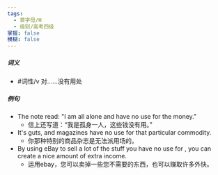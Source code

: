 ```yaml
---
tags:
  - 首字母/H
  - 级别/高考四级
掌握: false
模糊: false
---
```

##### 词义
- #词性/v  对……没有用处
##### 例句
- The note read: "I am all alone and have no use for the money."
	- 信上还写道：“我是孤身一人，这些钱没有用。”
- It's guts, and magazines have no use for that particular commodity.
	- 你那种特别的商品杂志是无法派用场的。
- By using eBay to sell a lot of the stuff you have no use for , you can create a nice amount of extra income.
	- 运用ebay，您可以卖掉一些您不需要的东西，也可以赚取许多外快。
